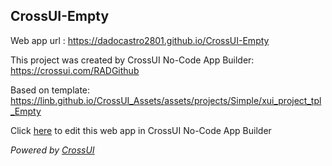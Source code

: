 ## CrossUI-Empty
Web app url : https://dadocastro2801.github.io/CrossUI-Empty

This project was created by CrossUI No-Code App Builder: https://crossui.com/RADGithub

Based on template: https://linb.github.io/CrossUI_Assets/assets/projects/Simple/xui_project_tpl_Empty

Click [here](https://crossui.com/RADGithub/#!from=github&owner=dadocastro2801&repo=CrossUI-Empty) to edit this web app in CrossUI No-Code App Builder

<i>Powered by [CrossUI](https://crossui.com)</i>
